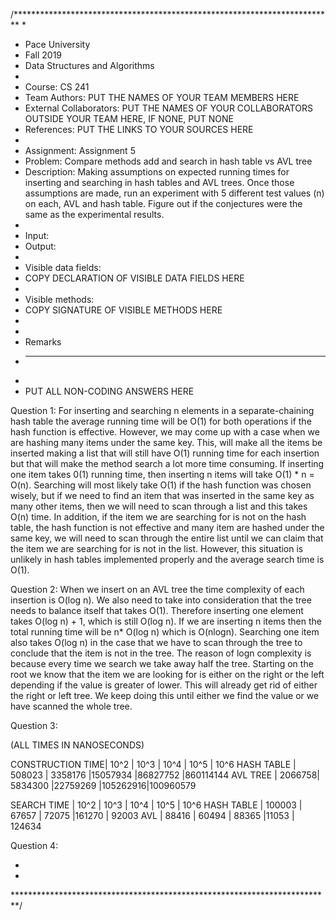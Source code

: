 /*************************************************************************
 *
 *  Pace University
 *  Fall 2019
 *  Data Structures and Algorithms
 *
 *  Course: CS 241
 *  Team Authors: PUT THE NAMES OF YOUR TEAM MEMBERS HERE
 *  External Collaborators: PUT THE NAMES OF YOUR COLLABORATORS OUTSIDE YOUR TEAM HERE, IF NONE, PUT NONE
 *  References: PUT THE LINKS TO YOUR SOURCES HERE
 *
 *  Assignment: Assignment 5
 *  Problem: Compare methods add and search in hash table vs AVL tree
 *  Description: Making assumptions on expected running times for inserting and searching in hash tables and AVL trees. Once those assumptions are made, run an experiment with 5 different test values (n) on  each, AVL and hash table. Figure out if the conjectures were the same as the experimental results.
 *
 *  Input: 
 *  Output: 
 *
 *  Visible data fields:
 *  COPY DECLARATION OF VISIBLE DATA FIELDS HERE
 *
 *  Visible methods:
 *  COPY SIGNATURE OF VISIBLE METHODS HERE
 *
 *
 *   Remarks
 *   -------
 *
 *   PUT ALL NON-CODING ANSWERS HERE
 
 Question 1:
  For inserting and searching n elements in a separate-chaining hash table the average running time will be O(1) for both operations if the hash function is effective. However, we may come up with a case when we are hashing many items under the same key. This, will make all the items be inserted making a list that will still have O(1) running time for each insertion but that will make the method search a lot more time consuming. If inserting one item takes 0(1) running time, then inserting n items will take O(1) * n = O(n).
  Searching will most likely take O(1) if the hash function was chosen wisely, but if we need to find an item that was inserted in the same key as many other items, then we will need to scan through a list and this takes O(n) time. In addition, if the item we are searching for is not on the hash table, the hash function is not effective and many item are hashed under the same key, we will need to scan through the entire list until we can claim that the item we are searching for is not in the list. However, this situation is unlikely in hash tables implemented properly and the average search time is O(1).
  
  Question 2:
  When we insert on an AVL tree the time complexity of each insertion is O(log n). We also need to take into consideration that the tree needs to balance itself that takes O(1). Therefore inserting one element takes O(log n) + 1, which is still O(log n). If we are inserting n items then the total running time will be n* O(log n) which is O(nlogn).
  Searching one item also takes O(log n) in the case that we have to scan through the tree to conclude that the item is not in the tree. The reason of logn complexity is because every time we search we take away half the tree. Starting on the root we know that the item we are looking for is either on the right or the left depending if the value is greater of lower. This will already get rid of either the right or left tree. We keep doing this until either we find the value or we have scanned the whole tree.
  
  
  Question 3:
  
  (ALL TIMES IN NANOSECONDS)
  
  CONSTRUCTION TIME|  10^2  | 10^3    |  10^4   | 10^5    | 10^6
  HASH TABLE       | 508023 | 3358176 |15057934 |86827752 |860114144
  AVL TREE         | 2066758| 5834300 |22759269 |105262916|100960579
  
  
  
  
  SEARCH TIME |  10^2  |  10^3   |  10^4   | 10^5    | 10^6
  HASH TABLE  | 100003 | 67657   | 72075   |161270   | 92003
  AVL         | 88416  | 60494   | 88365   |11053    | 124634
  
  
  Question 4:
  
 *
 *
 *************************************************************************/
